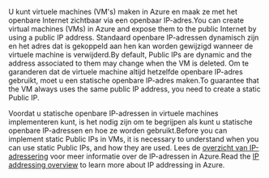 <span data-ttu-id="185f1-101">U kunt virtuele machines (VM's) maken in Azure en maak ze met het openbare Internet zichtbaar via een openbaar IP-adres.</span><span class="sxs-lookup"><span data-stu-id="185f1-101">You can create virtual machines (VMs) in Azure and expose them to the public Internet by using a public IP address.</span></span> <span data-ttu-id="185f1-102">Standaard openbare IP-adressen dynamisch zijn en het adres dat is gekoppeld aan hen kan worden gewijzigd wanneer de virtuele machine is verwijderd.</span><span class="sxs-lookup"><span data-stu-id="185f1-102">By default, Public IPs are dynamic and the address associated to them may change when the VM is deleted.</span></span> <span data-ttu-id="185f1-103">Om te garanderen dat de virtuele machine altijd hetzelfde openbare IP-adres gebruikt, moet u een statische openbare IP-adres maken.</span><span class="sxs-lookup"><span data-stu-id="185f1-103">To guarantee that the VM always uses the same public IP address, you need to create a static Public IP.</span></span> 

<span data-ttu-id="185f1-104">Voordat u statische openbare IP-adressen in virtuele machines implementeren kunt, is het nodig zijn om te begrijpen als kunt u statische openbare IP-adressen en hoe ze worden gebruikt.</span><span class="sxs-lookup"><span data-stu-id="185f1-104">Before you can implement static Public IPs in VMs, it is necessary to understand when you can use static Public IPs, and how they are used.</span></span> <span data-ttu-id="185f1-105">Lees de [overzicht van IP-adressering](../articles/virtual-network/virtual-network-ip-addresses-overview-arm.md) voor meer informatie over de IP-adressen in Azure.</span><span class="sxs-lookup"><span data-stu-id="185f1-105">Read the [IP addressing overview](../articles/virtual-network/virtual-network-ip-addresses-overview-arm.md) to learn more about IP addressing in Azure.</span></span>

